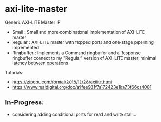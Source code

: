 # axi-lite-master
Generic AXI-LITE Master IP

- Small : Small and more-combinational implementation of AXI-LITE master
- Regular : AXI-LITE master with flopped ports and one-stage pipelining implemented
- Ringbuffer : Implements a Command ringbuffer and a Response ringbuffer connect to my "Regular" version of AXI-LITE master; minimal latency between operations

Tutorials:
- https://zipcpu.com/formal/2018/12/28/axilite.html
- https://www.realdigital.org/doc/a9fee931f7a172423e1ba73f66ca4081

In-Progress:
---
- considering adding conditional ports for read and write stall...
